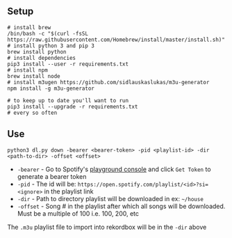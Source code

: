
## Setup
```
# install brew
/bin/bash -c "$(curl -fsSL https://raw.githubusercontent.com/Homebrew/install/master/install.sh)"
# install python 3 and pip 3
brew install python
# install dependencies
pip3 install --user -r requirements.txt
# install npm
brew install node
# install m3ugen https://github.com/sidlauskaslukas/m3u-generator
npm install -g m3u-generator

# to keep up to date you'll want to run
pip3 install --upgrade -r requirements.txt
# every so often
```

## Use
`python3 dl.py down -bearer <bearer-token> -pid <playlist-id> -dir <path-to-dir> -offset <offset>`

* `-bearer` - Go to Spotify's <a href="https://developer.spotify.com/console/get-playlist-tracks/?playlist_id=&market=&fields=&limit=&offset=&additional_types=" target="_blank">playground console</a> and click `Get Token`  to generate a bearer token
* `-pid` -  The id will be: `https://open.spotify.com/playlist/<id>?si=<ignore>` in the playlist link
* `-dir` - Path to directory playlist will be downloaded in ex: `~/house`
* `-offset` - Song # in the playlist after which all songs will be downloaded. Must be a multiple of 100 i.e. 100, 200, etc

The `.m3u` playlist file to import into rekordbox will be in the `-dir` above
